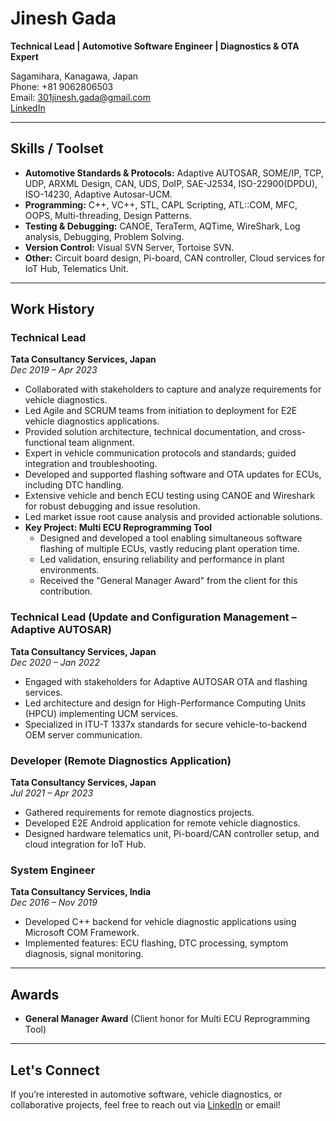 # Jinesh Gada

**Technical Lead | Automotive Software Engineer | Diagnostics & OTA Expert**

Sagamihara, Kanagawa, Japan  
Phone: +81 9062806503  
Email: 301jinesh.gada@gmail.com  
[LinkedIn](https://linkedin.com/in/jinesh-gada-2975aa106)

---

## Skills / Toolset

- **Automotive Standards & Protocols:** Adaptive AUTOSAR, SOME/IP, TCP, UDP, ARXML Design, CAN, UDS, DoIP, SAE-J2534, ISO-22900(DPDU), ISO-14230, Adaptive Autosar-UCM.
- **Programming:** C++, VC++, STL, CAPL Scripting, ATL::COM, MFC, OOPS, Multi-threading, Design Patterns.
- **Testing & Debugging:** CANOE, TeraTerm, AQTime, WireShark, Log analysis, Debugging, Problem Solving.
- **Version Control:** Visual SVN Server, Tortoise SVN.
- **Other:** Circuit board design, Pi-board, CAN controller, Cloud services for IoT Hub, Telematics Unit.

---

## Work History

### Technical Lead  
**Tata Consultancy Services, Japan**  
*Dec 2019 – Apr 2023*

- Collaborated with stakeholders to capture and analyze requirements for vehicle diagnostics.
- Led Agile and SCRUM teams from initiation to deployment for E2E vehicle diagnostics applications.
- Provided solution architecture, technical documentation, and cross-functional team alignment.
- Expert in vehicle communication protocols and standards; guided integration and troubleshooting.
- Developed and supported flashing software and OTA updates for ECUs, including DTC handling.
- Extensive vehicle and bench ECU testing using CANOE and Wireshark for robust debugging and issue resolution.
- Led market issue root cause analysis and provided actionable solutions.
- **Key Project: Multi ECU Reprogramming Tool**
    - Designed and developed a tool enabling simultaneous software flashing of multiple ECUs, vastly reducing plant operation time.
    - Led validation, ensuring reliability and performance in plant environments.
    - Received the "General Manager Award" from the client for this contribution.

### Technical Lead (Update and Configuration Management – Adaptive AUTOSAR)  
**Tata Consultancy Services, Japan**  
*Dec 2020 – Jan 2022*

- Engaged with stakeholders for Adaptive AUTOSAR OTA and flashing services.
- Led architecture and design for High-Performance Computing Units (HPCU) implementing UCM services.
- Specialized in ITU-T 1337x standards for secure vehicle-to-backend OEM server communication.

### Developer (Remote Diagnostics Application)  
**Tata Consultancy Services, Japan**  
*Jul 2021 – Apr 2023*

- Gathered requirements for remote diagnostics projects.
- Developed E2E Android application for remote vehicle diagnostics.
- Designed hardware telematics unit, Pi-board/CAN controller setup, and cloud integration for IoT Hub.

### System Engineer  
**Tata Consultancy Services, India**  
*Dec 2016 – Nov 2019*

- Developed C++ backend for vehicle diagnostic applications using Microsoft COM Framework.
- Implemented features: ECU flashing, DTC processing, symptom diagnosis, signal monitoring.

---

## Awards

- **General Manager Award** (Client honor for Multi ECU Reprogramming Tool)

---

## Let's Connect

If you’re interested in automotive software, vehicle diagnostics, or collaborative projects, feel free to reach out via [LinkedIn](https://linkedin.com/in/jinesh-gada-2975aa106) or email!

